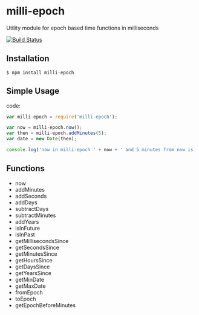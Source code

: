 milli-epoch
==============

Utility module for epoch based time functions in milliseconds

[![Build Status](https://secure.travis-ci.org/socialradar/milli-epoch.png)](http://travis-ci.org/socialradar/milli-epoch)

## Installation

    $ npm install milli-epoch

## Simple Usage

code:

```js
var milli-epoch = require('milli-epoch');

var now = milli-epoch.now();
var then = milli-epoch.addMinutes(5);
var date = new Date(then);

console.log('now in milli-epoch ' + now + ' and 5 minutes from now is ' + then + 'which is ' + date.toString());
```

## Functions

  * now
  * addMinutes
  * addSeconds
  * addDays
  * subtractDays
  * subtractMinutes
  * addYears
  * isInFuture
  * isInPast
  * getMillisecondsSince
  * getSecondsSince
  * getMinutesSince
  * getHoursSince
  * getDaysSince
  * getYearsSince
  * getMinDate
  * getMaxDate
  * fromEpoch
  * toEpoch
  * getEpochBeforeMinutes

